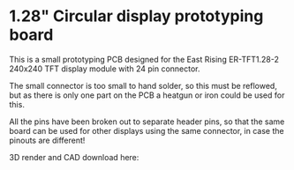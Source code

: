 # 1.28" Circular display prototyping board

This is a small prototyping PCB designed for the East Rising ER-TFT1.28-2 240x240 TFT display module with 24 pin connector.

The small connector is too small to hand solder, so this must be reflowed, but as there is only one part on the PCB a heatgun or iron could be used for this.

All the pins have been broken out to separate header pins, so that the same board can be used for other displays using the same connector, in case the pinouts are different!

3D render and CAD download here: 
